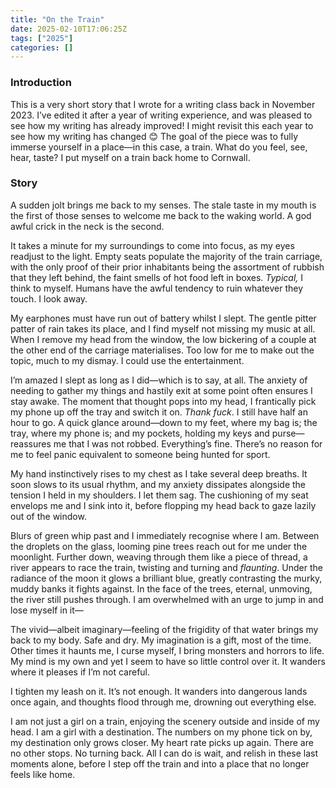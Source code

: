 ```yaml
---
title: "On the Train"
date: 2025-02-10T17:06:25Z
tags: ["2025"]
categories: []
---
```


### Introduction

This is a very short story that I wrote for a writing class back in November 2023. I’ve edited it after a year of writing experience, and was pleased to see how my writing has already improved! I might revisit this each year to see how my writing has changed 😊
The goal of the piece was to fully immerse yourself in a place—in this case, a train. What do you feel, see, hear, taste? I put myself on a train back home to Cornwall.

### Story

A sudden jolt brings me back to my senses. The stale taste in my mouth is the first of those senses to welcome me back to the waking world. A god awful crick in the neck is the second.

It takes a minute for my surroundings to come into focus, as my eyes readjust to the light. Empty seats populate the majority of the train carriage, with the only proof of their prior inhabitants being the assortment of rubbish that they left behind, the faint smells of hot food left in boxes. *Typical,* I think to myself. Humans have the awful tendency to ruin whatever they touch. I look away.

My earphones must have run out of battery whilst I slept. The gentle pitter patter of rain takes its place, and I find myself not missing my music at all. When I remove my head from the window, the low bickering of a couple at the other end of the carriage materialises. Too low for me to make out the topic, much to my dismay. I could use the entertainment.

I’m amazed I slept as long as I did—which is to say, at all. The anxiety of needing to gather my things and hastily exit at some point often ensures I stay awake. The moment that thought pops into my head, I frantically pick my phone up off the tray and switch it on. *Thank fuck*. I still have half an hour to go. A quick glance around—down to my feet, where my bag is; the tray, where my phone is; and my pockets, holding my keys and purse—reassures me that I was not robbed. Everything’s fine. There’s no reason for me to feel panic equivalent to someone being hunted for sport.

My hand instinctively rises to my chest as I take several deep breaths. It soon slows to its usual rhythm, and my anxiety dissipates alongside the tension I held in my shoulders. I let them sag. The cushioning of my seat envelops me and I sink into it, before flopping my head back to gaze lazily out of the window.

Blurs of green whip past and I immediately recognise where I am. Between the droplets on the glass, looming pine trees reach out for me under the moonlight. Further down, weaving through them like a piece of thread, a river appears to race the train, twisting and turning and *flaunting*. Under the radiance of the moon it glows a brilliant blue, greatly contrasting the murky, muddy banks it fights against. In the face of the trees, eternal, unmoving, the river still pushes through. I am overwhelmed with an urge to jump in and lose myself in it—

The vivid—albeit imaginary—feeling of the frigidity of that water brings my back to my body. Safe and dry. My imagination is a gift, most of the time. Other times it haunts me, I curse myself, I bring monsters and horrors to life. My mind is my own and yet I seem to have so little control over it. It wanders where it pleases if I’m not careful.

I tighten my leash on it. It’s not enough. It wanders into dangerous lands once again, and thoughts flood through me, drowning out everything else.

I am not just a girl on a train, enjoying the scenery outside and inside of my head. I am a girl with a destination. The numbers on my phone tick on by, my destination only grows closer. My heart rate picks up again. There are no other stops. No turning back. All I can do is wait, and relish in these last moments alone, before I step off the train and into a place that no longer feels like home.


